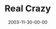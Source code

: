 ---
layout: message
category: message
series: "Crazy Church"
title: "Real Crazy"
date: 2003-11-30-00-00
message_id: 195
---